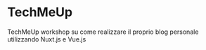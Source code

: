 # TechMeUp
TechMeUp workshop su come realizzare il proprio blog personale utilizzando Nuxt.js e Vue.js
